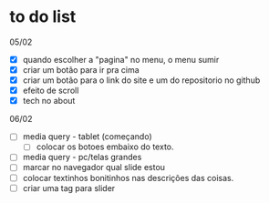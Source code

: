 # to do list

05/02
- [x] quando escolher a "pagina" no menu, o menu sumir
- [x] criar um botão para ir pra cima
- [x] criar um botão para o link do site e um do repositorio no github
- [x] efeito de scroll
- [x] tech no about

06/02
- [ ] media query - tablet (começando)
  - [ ] colocar os botoes embaixo do texto.
- [ ] media query - pc/telas grandes
- [ ] marcar no navegador qual slide estou
- [ ] colocar textinhos bonitinhos nas descrições das coisas.
- [ ] criar uma tag para slider
